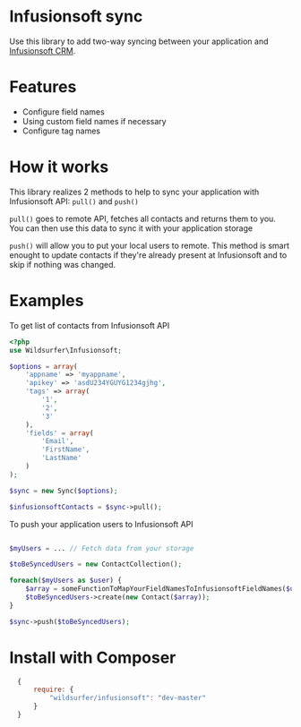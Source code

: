 Infusionsoft sync
=================

Use this library to add two-way syncing between your application and
[Infusionsoft CRM](help.infusionsoft.com/developers/api-basics).

Features
========

- Configure field names
- Using custom field names if necessary
- Configure tag names

How it works
============

This library realizes 2 methods to help to sync your application with
Infusionsoft API: `pull()` and `push()`

`pull()` goes to remote API, fetches all contacts and returns them to you. You
can then use this data to sync it with your application storage

`push()` will allow you to put your local users to remote. This method is smart
enought to update contacts if they're already present at Infusionsoft and to
skip if nothing was changed.

Examples
========

To get list of contacts from Infusionsoft API


``` php
<?php
use Wildsurfer\Infusionsoft;

$options = array(
    'appname' => 'myappname',
    'apikey' => 'asdU234YGUYG1234gjhg',
    'tags' => array(
        '1',
        '2',
        '3'
    ),
    'fields' = array(
        'Email',
        'FirstName',
        'LastName'
    )
);

$sync = new Sync($options);

$infusionsoftContacts = $sync->pull();

```

To push your application users to Infusionsoft API


``` php

$myUsers = ... // Fetch data from your storage

$toBeSyncedUsers = new ContactCollection();

foreach($myUsers as $user) {
    $array = someFunctionToMapYourFieldNamesToInfusionsoftFieldNames($user);
    $toBeSyncedUsers->create(new Contact($array));
}

$sync->push($toBeSyncedUsers);


```

Install with Composer
=====================

``` js
  {
      require: {
          "wildsurfer/infusionsoft": "dev-master"
      }
  }
```
